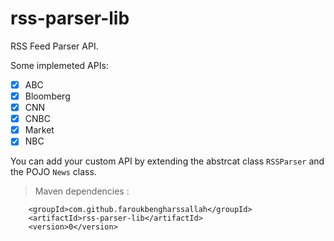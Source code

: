 rss-parser-lib
==========================

RSS Feed Parser API.

Some implemeted APIs: 

- [x] ABC
- [x] Bloomberg
- [x] CNN
- [x] CNBC
- [x] Market
- [x] NBC

You can add your custom API by extending the abstrcat class `RSSParser` and the
POJO `News` class.

> Maven dependencies : 
```
    <groupId>com.github.faroukbengharssallah</groupId>
    <artifactId>rss-parser-lib</artifactId>
    <version>0</version>
```
